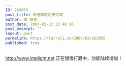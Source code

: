 ```yaml
---
ID: 263055
post_title: 问道网站初步完成
author: 南 靖男
post_date: 2007-03-22 21:46:16
post_excerpt: ""
layout: post
permalink: https://larryli.cn/2007/03/263055
published: true
---
```

<a href="http://www.implight.net">http://www.implight.net</a> 正在慢慢打磨中，功能陆续增加！